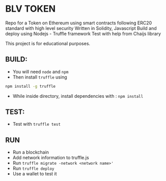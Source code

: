 # BLV TOKEN

Repo for a Token on Ethereum using smart contracts following ERC20 standard with high level security 
Written in Solidity, Javascript
Build and deploy using Nodejs - Truffle framework
Test with help from Chaijs library

This project is for educational purposes.

## BUILD:
- You will need `node` and `npm`
- Then install `truffle` using 
```bash 
npm install -g truffle
```
- While inside directory, install dependencies with : `npm install`

## TEST:
- Test with `truffle test`

## RUN
- Run a blockchain
- Add network information to truffle.js
- Run `truffle migrate -network <network name>'`
- Run `truffle deploy`
- Use a wallet to test it
